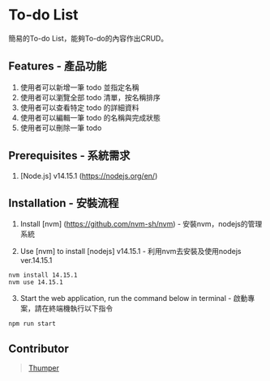 # To-do List

簡易的To-do List，能夠To-do的內容作出CRUD。

## Features - 產品功能

1. 使用者可以新增一筆 todo 並指定名稱
2. 使用者可以瀏覽全部 todo 清單，按名稱排序
3. 使用者可以查看特定 todo 的詳細資料
4. 使用者可以編輯一筆 todo 的名稱與完成狀態
5. 使用者可以刪除一筆 todo

## Prerequisites - 系統需求

1. [Node.js] v14.15.1 (https://nodejs.org/en/)

## Installation - 安裝流程

1. Install [nvm] (https://github.com/nvm-sh/nvm) - 安裝nvm，nodejs的管理系統

2. Use [nvm] to install [nodejs] v14.15.1 - 利用nvm去安裝及使用nodejs ver.14.15.1
```
nvm install 14.15.1
nvm use 14.15.1
```

3. Start the web application, run the command below in terminal - 啟動專案，請在終端機執行以下指令
```
npm run start
```

## Contributor

> [Thumper](https://github.com/thumperL)
